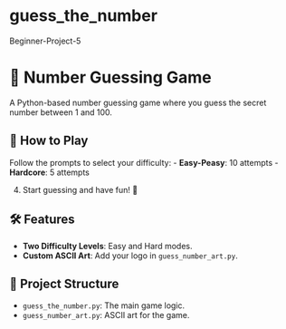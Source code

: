# guess_the_number
Beginner-Project-5

# 🎯 Number Guessing Game

A Python-based number guessing game where you guess the secret number between 1 and 100. 

## 🚀 How to Play
Follow the prompts to select your difficulty:
    - **Easy-Peasy**: 10 attempts
    - **Hardcore**: 5 attempts

4. Start guessing and have fun! 🎉

## 🛠️ Features
- **Two Difficulty Levels**: Easy and Hard modes.
- **Custom ASCII Art**: Add your logo in `guess_number_art.py`.

## 📂 Project Structure
- `guess_the_number.py`: The main game logic.
- `guess_number_art.py`: ASCII art for the game.
